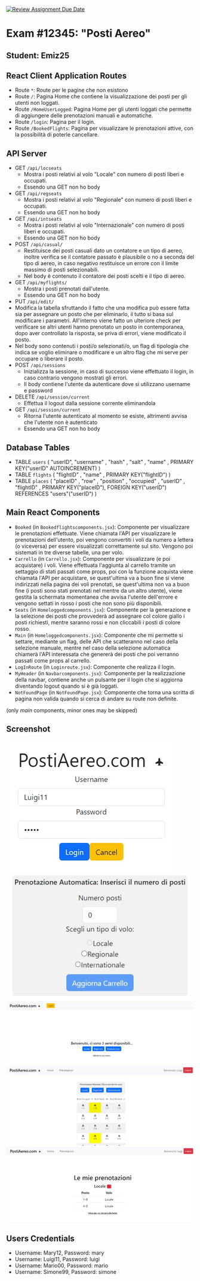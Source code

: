 [![Review Assignment Due Date](https://classroom.github.com/assets/deadline-readme-button-24ddc0f5d75046c5622901739e7c5dd533143b0c8e959d652212380cedb1ea36.svg)](https://classroom.github.com/a/_8yXOlwa)
# Exam #12345: "Posti Aereo"
## Student: Emiz25 

## React Client Application Routes

- Route `*`: Route per le pagine che non esistono
- Route `/`: Pagina Home che contiene la visualizzazione dei posti per gli utenti non loggati.
- Route `/HomeUserLogged`: Pagina Home per gli utenti loggati che permette di aggiungere delle prenotazioni manuali e       automatiche.
-  Route `/login`: Pagina per il login.
-  Route `/BookedFlights`: Pagina per visualizzare le prenotazioni attive, con la possibilità di poterle cancellare.


## API Server

- GET `/api/locseats`
  - Mostra i posti relativi al volo "Locale" con numero di posti liberi e occupati.
  - Essendo una GET non ho body
- GET `/api/regseats`
  - Mostra i posti relativi al volo "Regionale" con numero di posti liberi e occupati.
  - Essendo una GET non ho body 
- GET `/api/intseats`
  - Mostra i posti relativi al volo "Internazionale" con numero di posti liberi e occupati.
  - Essendo una GET non ho body
- POST `/api/casual/`
  - Restituisce dei posti casuali dato un contatore e un tipo di aereo, inoltre verifica se il contatore passato è plausibile o no a seconda del tipo di aereo, in caso negativo restituisce un errore con il limite massimo di posti selezionabili.
  - Nel body è contenuto il contatore dei posti scelti e il tipo di aereo.
- GET `/api/myflights/`
  - Mostra i posti prenotati dall'utente.
  - Essendo una GET non ho body
- PUT `/api/edit/`
- Modifica la tabella sfruttando il fatto che una modifica può essere fatta sia per assegnare un posto che per eliminarlo, il tutto si basa sul modificare i parametri. All'interno viene fatto un ulteriore check per verificare se altri utenti hanno prenotato un posto in contemporanea, dopo aver controllato la risposta, se priva di errori, viene modificato il posto.
- Nel body sono contenuti i posti/o selezionati/o, un flag di tipologia che indica se voglio eliminare o modificare e un altro flag che mi serve per occupare o liberare il posto.
- POST `/api/sessions`
  - Inizializza la sessione, in caso di successo viene effettuato il login, in caso contrario vengono mostrati gli errori.
  - Il body contiene l'utente da autenticare dove si utilizzano username e password
- DELETE `/api/session/current`
  - Effettua il logout dalla sessione corrente eliminandola
- GET `/api/session/current`
  - Ritorna l'utente autenticato al momento se esiste, altrimenti avvisa che l'utente non è autenticato
  - Essendo una GET non ho body


## Database Tables

- TABLE `users` ( "userID", "username" , "hash" , "salt" , "name" , PRIMARY KEY("userID" AUTOINCREMENT) )
- TABLE `flights` ( "flightID" , "name" , PRIMARY KEY("flightID") )
- TABLE `places` ( "placeID" , "row" , "position" , "occupied" , "userID" , "flightID" , PRIMARY KEY("placeID"),  FOREIGN KEY("userID") REFERENCES "users"("userID") )


## Main React Components

- `Booked` (in `Bookedflightscomponents.jsx`): Componente per visualizzare le prenotazioni effettuate. Viene chiamata l'API per visualizzare le prenotazioni dell'utento, poi vengono convertiti i voli da numero a lettera (o viceversa) per essere visualizzati correttamente sul sito.
Vengono poi sistemati in tre diverse tabelle, una per volo. 
- `Carrello` (in `Carrello.jsx`): Componente per visualizzare (e poi acquistare) i voli. Viene effettuata l'aggiunta al carrello tramite un settaggio di stati passati come props, poi con la funzione acquista viene chiamata l'API per acquistare, se quest'ultima va a buon fine si viene indirizzati nella pagina dei voli prenotati, se quest'ultima non va a buon fine (i posti sono stati prenotati nel mentre da un altro utente), viene gestita la schermata momentanea che avvisa l'utente dell'errore e vengono settati in rosso i posti che non sono più disponibili.
- `Seats` (in `Homeloggedcomponents.jsx`):  Componente per la generazione e la selezione dei posti che provvederà ad assegnare col colore giallo i posti richiesti, mentre saranno rossi e non cliccabili i posti di colore rosso.
- `Main` (in `Homeloggedcomponents.jsx`): Componente che mi permette si settare, mediante un flag, delle API che scatteranno nel caso della selezione manuale, mentre nel caso della selezione automatica chiamerà l'API interessata che genererà dei posti che poi verranno passati come props al carrello.
- `LogInRoute` (in `Loginroute.jsx`): Componente che realizza il login. 
- `MyHeader` (in `Navbarcomponents.jsx`): Componente per la realizzazione della navbar, contiene anche un pulsante per il login che si aggiorna diventando logout quando si è già loggati.
- `NotFoundPage` (in `NotFoundPage.jsx`): Componente che torna una scritta di pagina non valida quando si cerca di andare su route non definite.

(only _main_ components, minor ones may be skipped)

## Screenshot

![Screenshot](./img/screen2.jpg)
![Screenshot](./img/screen5.jpg)
![Screenshot](./img/screen1.jpg)
![Screenshot](./img/screen3.jpg)
![Screenshot](./img/screen4.jpg)

## Users Credentials

- Username: Mary12, Password: mary 
- Username: Luigi11, Password: luigi 
- Username: Mario00, Password: mario 
- Username: Simone99, Password: simone 

